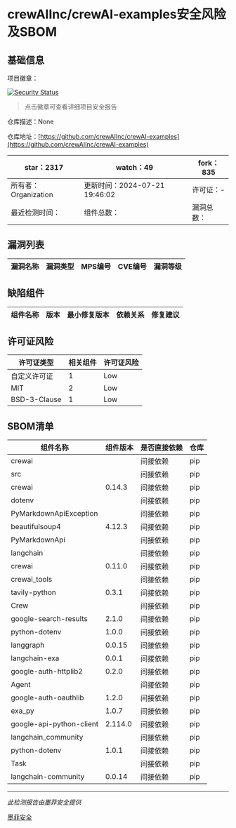 # crewAIInc/crewAI-examples安全风险及SBOM

## 基础信息

项目徽章：

[![Security Status](https://www.murphysec.com/platform3/v31/badge/1815105868919152640.svg)](https://www.murphysec.com/console/report/1815096586190397440/1815105868919152640)

> 点击徽章可查看详细项目安全报告

仓库描述：None

仓库地址：[https://github.com/crewAIInc/crewAI-examples](https://github.com/crewAIInc/crewAI-examples)

| star：2317 | watch：49 | fork：835 |
| ----------- | -------------- | ------------ |
| 所有者：Organization | 更新时间：2024-07-21 19:46:02 | 许可证：- |
| 最近检测时间： | 组件总数： | 漏洞总数： |




## 漏洞列表

| 漏洞名称 | 漏洞类型 | MPS编号 | CVE编号 | 漏洞等级 |
| ------- | ------ | ------- | ------ | ----- |





## 缺陷组件

| 组件名称 | 版本 | 最小修复版本 | 依赖关系 | 修复建议 |
| -------- | ---- | ------------ | -------- | -------- |





## 许可证风险

| 许可证类型 | 相关组件 | 许可证风险 |
| ---------- | -------- | ---------- |
|自定义许可证|1|Low|
|MIT|2|Low|
|BSD-3-Clause|1|Low|




## SBOM清单

| 组件名称 | 组件版本 | 是否直接依赖 | 仓库 |
| -------- | -------- | ------------ | ---- |
|crewai||间接依赖|pip|
|src||间接依赖|pip|
|crewai|0.14.3|间接依赖|pip|
|dotenv||间接依赖|pip|
|PyMarkdownApiException||间接依赖|pip|
|beautifulsoup4|4.12.3|间接依赖|pip|
|PyMarkdownApi||间接依赖|pip|
|langchain||间接依赖|pip|
|crewai|0.11.0|间接依赖|pip|
|crewai_tools||间接依赖|pip|
|tavily-python|0.3.1|间接依赖|pip|
|Crew||间接依赖|pip|
|google-search-results|2.1.0|间接依赖|pip|
|python-dotenv|1.0.0|间接依赖|pip|
|langgraph|0.0.15|间接依赖|pip|
|langchain-exa|0.0.1|间接依赖|pip|
|google-auth-httplib2|0.2.0|间接依赖|pip|
|Agent||间接依赖|pip|
|google-auth-oauthlib|1.2.0|间接依赖|pip|
|exa_py|1.0.7|间接依赖|pip|
|google-api-python-client|2.114.0|间接依赖|pip|
|langchain_community||间接依赖|pip|
|python-dotenv|1.0.1|间接依赖|pip|
|Task||间接依赖|pip|
|langchain-community|0.0.14|间接依赖|pip|


------

*此检测报告由墨菲安全提供*

[墨菲安全](www.murphysec.com)